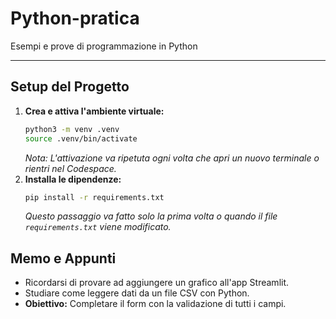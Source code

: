 # Python-pratica
Esempi e prove di programmazione in Python

---

## Setup del Progetto

1.  **Crea e attiva l'ambiente virtuale:**
    ```bash
    python3 -m venv .venv
    source .venv/bin/activate
    ```
    *Nota: L'attivazione va ripetuta ogni volta che apri un nuovo terminale o rientri nel Codespace.*
2.  **Installa le dipendenze:**
    ```bash
    pip install -r requirements.txt
    ```
    *Questo passaggio va fatto solo la prima volta o quando il file `requirements.txt` viene modificato.*

## Memo e Appunti

*   Ricordarsi di provare ad aggiungere un grafico all'app Streamlit.
*   Studiare come leggere dati da un file CSV con Python.
*   **Obiettivo:** Completare il form con la validazione di tutti i campi.
